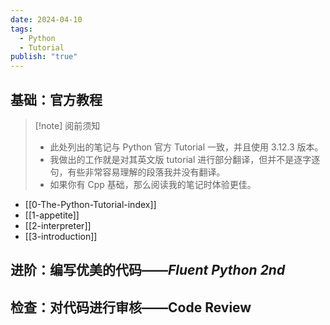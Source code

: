 ```yaml
---
date: 2024-04-10
tags:
  - Python
  - Tutorial
publish: "true"
---
```

## 基础：官方教程

>[!note] 阅前须知
>- 此处列出的笔记与 Python 官方 Tutorial 一致，并且使用 3.12.3 版本。
>- 我做出的工作就是对其英文版 tutorial 进行部分翻译，但并不是逐字逐句，有些非常容易理解的段落我并没有翻译。
>- 如果你有 Cpp 基础，那么阅读我的笔记时体验更佳。

- [[0-The-Python-Tutorial-index]]
- [[1-appetite]]
- [[2-interpreter]]
- [[3-introduction]]

## 进阶：编写优美的代码——*Fluent Python 2nd*

## 检查：对代码进行审核——Code Review